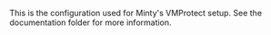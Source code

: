 This is the configuration used for Minty's VMProtect setup. See the documentation folder for more information.